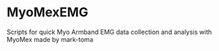 # MyoMexEMG
Scripts for quick Myo Armband EMG data collection and analysis with MyoMex made by mark-toma
